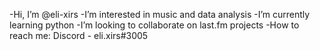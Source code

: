 -Hi, I’m @eli-xirs
-I’m interested in music and data analysis
-I’m currently learning python
-I’m looking to collaborate on last.fm projects
-How to reach me: Discord - eli.xirs#3005

<!---
eli-xirs/eli-xirs is a ✨ special ✨ repository because its `README.md` (this file) appears on your GitHub profile.
You can click the Preview link to take a look at your changes.
--->
